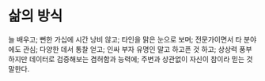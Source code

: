 # 삶의 방식


늘 배우고; 
뻔한 가십에 시간 낭비 않고; 
타인을 맑은 눈으로 보며; 
전문가이면서 타 분야에도 관심; 
다양한 데서 통찰 얻고; 
인싸 부자 유명인 말고 하고픈 것 하고; 
상상력 풍부하지만 데이터로 검증해보는 겸허함과 능력에; 
주변과 상관없이 자신이 참이라 믿는 것 말한다.